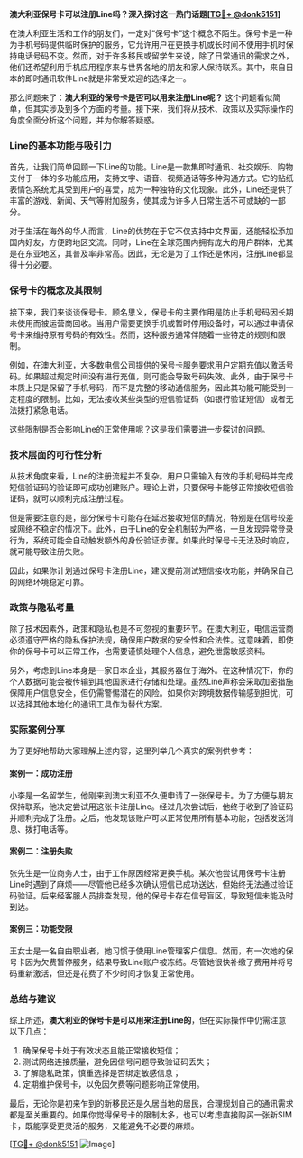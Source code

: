 **澳大利亚保号卡可以注册Line吗？深入探讨这一热门话题[[TG💪+ @donk5151](https://t.me/s/donk5151)]**

在澳大利亚生活和工作的朋友们，一定对“保号卡”这个概念不陌生。保号卡是一种为手机号码提供临时保护的服务，它允许用户在更换手机或长时间不使用手机时保持电话号码不变。然而，对于许多移民或留学生来说，除了日常通讯的需求之外，他们还希望利用手机应用程序来与世界各地的朋友和家人保持联系。其中，来自日本的即时通讯软件Line就是非常受欢迎的选择之一。

那么问题来了：**澳大利亚的保号卡是否可以用来注册Line呢？** 这个问题看似简单，但其实涉及到多个方面的考量。接下来，我们将从技术、政策以及实际操作的角度全面分析这个问题，并为你解答疑惑。

### Line的基本功能与吸引力

首先，让我们简单回顾一下Line的功能。Line是一款集即时通讯、社交娱乐、购物支付于一体的多功能应用，支持文字、语音、视频通话等多种沟通方式。它的贴纸表情包系统尤其受到用户的喜爱，成为一种独特的文化现象。此外，Line还提供了丰富的游戏、新闻、天气等附加服务，使其成为许多人日常生活不可或缺的一部分。

对于生活在海外的华人而言，Line的优势在于它不仅支持中文界面，还能轻松添加国内好友，方便跨地区交流。同时，Line在全球范围内拥有庞大的用户群体，尤其是在东亚地区，其普及率非常高。因此，无论是为了工作还是休闲，注册Line都显得十分必要。

### 保号卡的概念及其限制

接下来，我们来谈谈保号卡。顾名思义，保号卡的主要作用是防止手机号码因长期未使用而被运营商回收。当用户需要更换手机或暂时停用设备时，可以通过申请保号卡来维持原有号码的有效性。然而，这种服务通常伴随着一些特定的规则和限制。

例如，在澳大利亚，大多数电信公司提供的保号卡服务要求用户定期充值以激活号码。如果超过规定时间没有进行充值，则可能会导致号码失效。此外，由于保号卡本质上只是保留了手机号码，而不是完整的移动通信服务，因此其功能可能受到一定程度的限制。比如，无法接收某些类型的短信验证码（如银行验证短信）或者无法拨打紧急电话。

这些限制是否会影响Line的正常使用呢？这是我们需要进一步探讨的问题。

### 技术层面的可行性分析

从技术角度来看，Line的注册流程并不复杂。用户只需输入有效的手机号码并完成短信验证码的验证即可成功创建账户。理论上讲，只要保号卡能够正常接收短信验证码，就可以顺利完成注册过程。

但是需要注意的是，部分保号卡可能存在延迟接收短信的情况，特别是在信号较差或网络不稳定的情况下。此外，由于Line的安全机制较为严格，一旦发现异常登录行为，系统可能会自动触发额外的身份验证步骤。如果此时保号卡无法及时响应，就可能导致注册失败。

因此，如果你计划通过保号卡注册Line，建议提前测试短信接收功能，并确保自己的网络环境稳定可靠。

### 政策与隐私考量

除了技术因素外，政策和隐私也是不可忽视的重要环节。在澳大利亚，电信运营商必须遵守严格的隐私保护法规，确保用户数据的安全性和合法性。这意味着，即使你的保号卡可以正常工作，也需要谨慎处理个人信息，避免泄露敏感资料。

另外，考虑到Line本身是一家日本企业，其服务器位于海外。在这种情况下，你的个人数据可能会被传输到其他国家进行存储和处理。虽然Line声称会采取加密措施保障用户信息安全，但仍需警惕潜在的风险。如果你对跨境数据传输感到担忧，可以选择其他本地化的通讯工具作为替代方案。

### 实际案例分享

为了更好地帮助大家理解上述内容，这里列举几个真实的案例供参考：

#### 案例一：成功注册
小李是一名留学生，他刚来到澳大利亚不久便申请了一张保号卡。为了方便与朋友保持联系，他决定尝试用这张卡注册Line。经过几次尝试后，他终于收到了验证码并顺利完成了注册。之后，他发现该账户可以正常使用所有基本功能，包括发送消息、拨打电话等。

#### 案例二：注册失败
张先生是一位商务人士，由于工作原因经常更换手机。某次他尝试用保号卡注册Line时遇到了麻烦——尽管他已经多次确认短信已成功送达，但始终无法通过验证码验证。后来经客服人员排查发现，他的保号卡存在信号盲区，导致短信未能及时到达。

#### 案例三：功能受限
王女士是一名自由职业者，她习惯于使用Line管理客户信息。然而，有一次她的保号卡因为欠费暂停服务，结果导致Line账户被冻结。尽管她很快补缴了费用并将号码重新激活，但还是花费了不少时间才恢复正常使用。

### 总结与建议

综上所述，**澳大利亚的保号卡是可以用来注册Line的**，但在实际操作中仍需注意以下几点：

1. 确保保号卡处于有效状态且能正常接收短信；
2. 测试网络连接质量，避免因信号问题导致验证码丢失；
3. 了解隐私政策，慎重选择是否绑定敏感信息；
4. 定期维护保号卡，以免因欠费等问题影响正常使用。

最后，无论你是初来乍到的新移民还是久居当地的居民，合理规划自己的通讯需求都是至关重要的。如果你觉得保号卡的限制太多，也可以考虑直接购买一张新SIM卡，既能享受更灵活的服务，又能避免不必要的麻烦。

[[TG💪+ @donk5151](https://t.me/s/donk5151) ![Image](https://i.postimg.cc/rwNCRYN7/Snipaste-2025-04-30-17-27-05.png)]